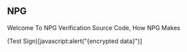 ## NPG
Welcome To NPG Verification Source Code, How NPG Makes

(Test Sign)[javascript:alert("{encrypted data}")]

